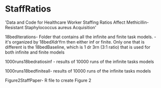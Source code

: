 # StaffRatios
'Data and Code for Healthcare Worker Staffing Ratios Affect Methicillin-Resistant Staphylococcus aureus Acquisition'

18bedIterations- Folder that contains all the infinite and finite task models.
 -it's organized by 18bedXdrYrn then either inf or finite. Only one that is different is the 18bedBaseline, which is 1 dr 3rn (3:1 ratio) that is used for both infinite and finite models

1000runs18bedratiosinf - results of 10000 runs of the infinite tasks models

1000runs18bedfiniteall- results of 10000 runs of the infinite tasks models

Figure2StaffPaper- R file to create Figure 2 

